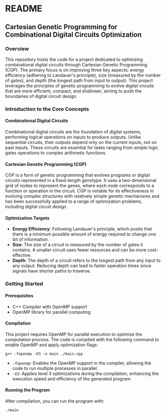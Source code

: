 # README

## Cartesian Genetic Programming for Combinational Digital Circuits Optimization

### Overview

This repository hosts the code for a project dedicated to optimizing combinational digital circuits through Cartesian Genetic Programming (CGP). The primary focus is on improving three key aspects: energy efficiency (adhering to Landauer's principle), size (measured by the number of gates), and depth (the longest path from input to output). This project leverages the principles of genetic programming to evolve digital circuits that are more efficient, compact, and shallower, aiming to push the boundaries of digital circuit design.

### Introduction to the Core Concepts

#### Combinational Digital Circuits

Combinational digital circuits are the foundation of digital systems, performing logical operations on inputs to produce outputs. Unlike sequential circuits, their outputs depend only on the current inputs, not on past inputs. These circuits are essential for tasks ranging from simple logic gates operations to complex arithmetic functions.

#### Cartesian Genetic Programming (CGP)

CGP is a form of genetic programming that evolves programs or digital circuits represented in a fixed-length genotype. It uses a two-dimensional grid of nodes to represent the genes, where each node corresponds to a function or operation in the circuit. CGP is notable for its effectiveness in evolving complex structures with relatively simple genetic mechanisms and has been successfully applied to a range of optimization problems, including digital circuit design.

#### Optimization Targets

- **Energy Efficiency**: Following Landauer's principle, which posits that there is a minimum possible amount of energy required to change one bit of information.
- **Size**: The size of a circuit is measured by the number of gates it contains. A smaller circuit uses fewer resources and can be more cost-effective.
- **Depth**: The depth of a circuit refers to the longest path from any input to any output. Reducing depth can lead to faster operation times since signals have shorter paths to traverse.

### Getting Started
#### Prerequisites

- C++ Compiler with OpenMP support
- OpenMP library for parallel computing

#### Compilation

This project requires OpenMP for parallel execution to optimize the computation process. The code is compiled with the following command to enable OpenMP and apply optimization flags:

```
g++ -fopenmp -O3 -o main ./main.cpp
```

- `-fopenmp`: Enables the OpenMP support in the compiler, allowing the code to run multiple processes in parallel.
- `-O3`: Applies level 3 optimizations during the compilation, enhancing the execution speed and efficiency of the generated program. 

#### Running the Program

After compilation, you can run the program with:
```
./main
```
